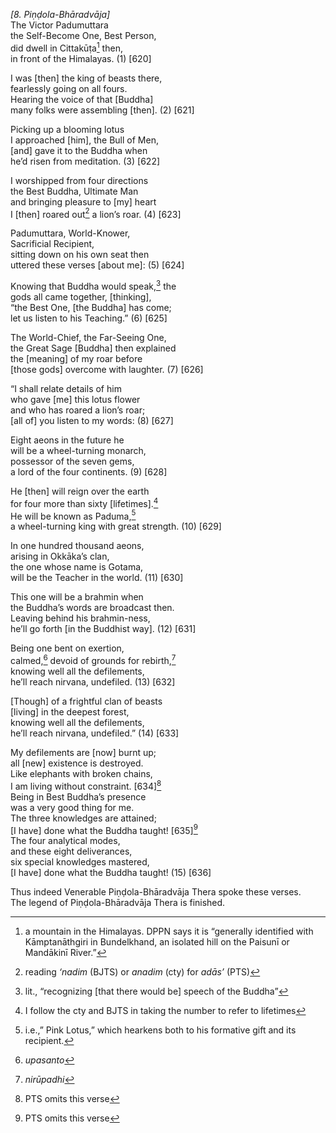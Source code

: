 *\[8. Piṇḍola-Bhāradvāja\]*  
The Victor Padumuttara  
the Self-Become One, Best Person,  
did dwell in Cittakūṭa[^1] then,  
in front of the Himalayas. (1) \[620\]

I was \[then\] the king of beasts there,  
fearlessly going on all fours.  
Hearing the voice of that \[Buddha\]  
many folks were assembling \[then\]. (2) \[621\]

Picking up a blooming lotus  
I approached \[him\], the Bull of Men,  
\[and\] gave it to the Buddha when  
he’d risen from meditation. (3) \[622\]

I worshipped from four directions  
the Best Buddha, Ultimate Man  
and bringing pleasure to \[my\] heart  
I \[then\] roared out[^2] a lion’s roar. (4) \[623\]

Padumuttara, World-Knower,  
Sacrificial Recipient,  
sitting down on his own seat then  
uttered these verses \[about me\]: (5) \[624\]

Knowing that Buddha would speak,[^3] the  
gods all came together, \[thinking\],  
“the Best One, \[the Buddha\] has come;  
let us listen to his Teaching.” (6) \[625\]

The World-Chief, the Far-Seeing One,  
the Great Sage \[Buddha\] then explained  
the \[meaning\] of my roar before  
\[those gods\] overcome with laughter. (7) \[626\]

“I shall relate details of him  
who gave \[me\] this lotus flower  
and who has roared a lion’s roar;  
\[all of\] you listen to my words: (8) \[627\]

Eight aeons in the future he  
will be a wheel-turning monarch,  
possessor of the seven gems,  
a lord of the four continents. (9) \[628\]

He \[then\] will reign over the earth  
for four more than sixty \[lifetimes\].[^4]  
He will be known as Paduma,[^5]  
a wheel-turning king with great strength. (10) \[629\]

In one hundred thousand aeons,  
arising in Okkāka’s clan,  
the one whose name is Gotama,  
will be the Teacher in the world. (11) \[630\]

This one will be a brahmin when  
the Buddha’s words are broadcast then.  
Leaving behind his brahmin-ness,  
he’ll go forth \[in the Buddhist way\]. (12) \[631\]

Being one bent on exertion,  
calmed,[^6] devoid of grounds for rebirth,[^7]  
knowing well all the defilements,  
he’ll reach nirvana, undefiled. (13) \[632\]

\[Though\] of a frightful clan of beasts  
\[living\] in the deepest forest,  
knowing well all the defilements,  
he’ll reach nirvana, undefiled.” (14) \[633\]

My defilements are \[now\] burnt up;  
all \[new\] existence is destroyed.  
Like elephants with broken chains,  
I am living without constraint. \[634\][^8]  
Being in Best Buddha’s presence  
was a very good thing for me.  
The three knowledges are attained;  
\[I have\] done what the Buddha taught! \[635\][^9]  
The four analytical modes,  
and these eight deliverances,  
six special knowledges mastered,  
\[I have\] done what the Buddha taught! (15) \[636\]

Thus indeed Venerable Piṇḍola-Bhāradvāja Thera spoke these verses.  
The legend of Piṇḍola-Bhāradvāja Thera is finished.

[^1]: a mountain in the Himalayas. DPPN says it is “generally identified
    with Kāmptanāthgiri in Bundelkhand, an isolated hill on the Paisunī
    or Mandākinī River.”

[^2]: reading *‘nadim* (BJTS) or *anadim* (cty) for *adās’* (PTS)

[^3]: lit., “recognizing \[that there would be\] speech of the Buddha”

[^4]: I follow the cty and BJTS in taking the number to refer to
    lifetimes

[^5]: i.e.,” Pink Lotus,” which hearkens both to his formative gift and
    its recipient.

[^6]: *upasanto*

[^7]: *nirūpadhi*

[^8]: PTS omits this verse

[^9]: PTS omits this verse
